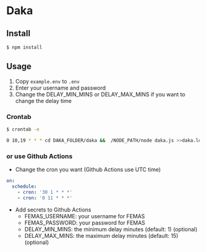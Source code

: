# Daka

## Install

```bash
$ npm install
```

## Usage

1. Copy `example.env` to `.env`
2. Enter your username and password
3. Change the DELAY_MIN_MINS or DELAY_MAX_MINS if you want to change the delay time

### Crontab

```bash
$ crontab -e
```

```bash
0 10,19 * * * cd DAKA_FOLDER/daka &&  /NODE_PATH/node daka.js >>daka.log 2>&1
```

### or use Github Actions

- Change the cron you want (Github Actions use UTC time)

```yaml
on:
  schedule:
    - cron: '30 1 * * *'
    - cron: '0 11 * * *'
```

- Add secrets to Github Actions
  - FEMAS_USERNAME: your username for FEMAS
  - FEMAS_PASSWORD: your password for FEMAS
  - DELAY_MIN_MINS: the minimum delay minutes (default: 1) (optional)
  - DELAY_MAX_MINS: the maximum delay minutes (default: 15) (optional)
